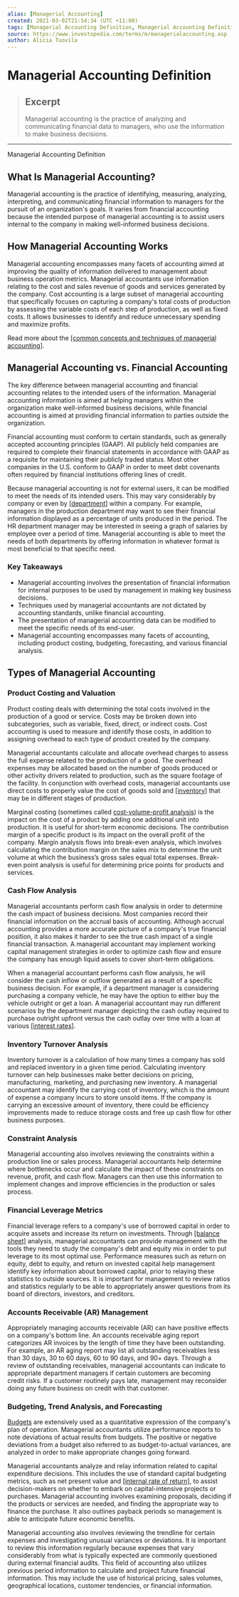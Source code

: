 ```yaml
---
alias: [Managerial Accounting]
created: 2021-03-02T21:54:34 (UTC +11:00)
tags: [Managerial Accounting Definition, Managerial Accounting Definition]
source: https://www.investopedia.com/terms/m/managerialaccounting.asp
author: Alicia Tuovila
---
```


# Managerial Accounting Definition

> ## Excerpt
> Managerial accounting is the practice of analyzing and communicating financial data to managers, who use the information to make business decisions.

---

Managerial Accounting Definition
## What Is Managerial Accounting?

Managerial accounting is the practice of identifying, measuring, analyzing, interpreting, and communicating financial information to managers for the pursuit of an organization's goals. It varies from financial accounting because the intended purpose of managerial accounting is to assist users internal to the company in making well-informed business decisions.

## How Managerial Accounting Works

Managerial accounting encompasses many facets of accounting aimed at improving the quality of information delivered to management about business operation metrics. Managerial accountants use information relating to the cost and sales revenue of goods and services generated by the company. Cost accounting is a large subset of managerial accounting that specifically focuses on capturing a company's total costs of production by assessing the variable costs of each step of production, as well as fixed costs. It allows businesses to identify and reduce unnecessary spending and maximize profits.

Read more about the [[common concepts and techniques of managerial accounting]](https://www.investopedia.com/ask/answers/062915/what-are-common-concepts-and-techniques-managerial-accounting.asp).

## Managerial Accounting vs. Financial Accounting

The key difference between managerial accounting and financial accounting relates to the intended users of the information. Managerial accounting information is aimed at helping managers within the organization make well-informed business decisions, while financial accounting is aimed at providing financial information to parties outside the organization.

Financial accounting must conform to certain standards, such as generally accepted accounting principles (GAAP). All publicly held companies are required to complete their financial statements in accordance with GAAP as a requisite for maintaining their publicly traded status. Most other companies in the U.S. conform to GAAP in order to meet debt covenants often required by financial institutions offering lines of credit.

Because managerial accounting is not for external users, it can be modified to meet the needs of its intended users. This may vary considerably by company or even by [[department]](https://www.investopedia.com/terms/d/departmental-rate.asp) within a company. For example, managers in the production department may want to see their financial information displayed as a percentage of units produced in the period. The HR department manager may be interested in seeing a graph of salaries by employee over a period of time. Managerial accounting is able to meet the needs of both departments by offering information in whatever format is most beneficial to that specific need.

### Key Takeaways

-   Managerial accounting involves the presentation of financial information for internal purposes to be used by management in making key business decisions.
-   Techniques used by managerial accountants are not dictated by accounting standards, unlike financial accounting.
-   The presentation of managerial accounting data can be modified to meet the specific needs of its end-user.
-   Managerial accounting encompasses many facets of accounting, including product costing, budgeting, forecasting, and various financial analysis.

## Types of Managerial Accounting

### Product Costing and Valuation

Product costing deals with determining the total costs involved in the production of a good or service. Costs may be broken down into subcategories, such as variable, fixed, direct, or indirect costs. Cost accounting is used to measure and identify those costs, in addition to assigning overhead to each type of product created by the company.

Managerial accountants calculate and allocate overhead charges to assess the full expense related to the production of a good. The overhead expenses may be allocated based on the number of goods produced or other activity drivers related to production, such as the square footage of the facility. In conjunction with overhead costs, managerial accountants use direct costs to properly value the cost of goods sold and [[inventory]](https://www.investopedia.com/terms/i/inventory.asp) that may be in different stages of production.

Marginal costing (sometimes called [cost-volume-profit analysis](https://www.investopedia.com/terms/c/cost-volume-profit-analysis.asp)) is the impact on the cost of a product by adding one additional unit into production. It is useful for short-term economic decisions. The contribution margin of a specific product is its impact on the overall profit of the company. Margin analysis flows into break-even analysis, which involves calculating the contribution margin on the sales mix to determine the unit volume at which the business’s gross sales equal total expenses. Break-even point analysis is useful for determining price points for products and services.

### Cash Flow Analysis

Managerial accountants perform cash flow analysis in order to determine the cash impact of business decisions. Most companies record their financial information on the accrual basis of accounting. Although accrual accounting provides a more accurate picture of a company's true financial position, it also makes it harder to see the true cash impact of a single financial transaction. A managerial accountant may implement working capital management strategies in order to optimize cash flow and ensure the company has enough liquid assets to cover short-term obligations.

When a managerial accountant performs cash flow analysis, he will consider the cash inflow or outflow generated as a result of a specific business decision. For example, if a department manager is considering purchasing a company vehicle, he may have the option to either buy the vehicle outright or get a loan. A managerial accountant may run different scenarios by the department manager depicting the cash outlay required to purchase outright upfront versus the cash outlay over time with a loan at various [[interest rates]](https://www.investopedia.com/terms/i/interestrate.asp).

### Inventory Turnover Analysis

Inventory turnover is a calculation of how many times a company has sold and replaced inventory in a given time period. Calculating inventory turnover can help businesses make better decisions on pricing, manufacturing, marketing, and purchasing new inventory. A managerial accountant may identify the carrying cost of inventory, which is the amount of expense a company incurs to store unsold items. If the company is carrying an excessive amount of inventory, there could be efficiency improvements made to reduce storage costs and free up cash flow for other business purposes.

### Constraint Analysis

Managerial accounting also involves reviewing the constraints within a production line or sales process. Managerial accountants help determine where bottlenecks occur and calculate the impact of these constraints on revenue, profit, and cash flow. Managers can then use this information to implement changes and improve efficiencies in the production or sales process.

### Financial Leverage Metrics

Financial leverage refers to a company's use of borrowed capital in order to acquire assets and increase its return on investments. Through [[balance sheet]](https://www.investopedia.com/terms/b/balancesheet.asp) analysis, managerial accountants can provide management with the tools they need to study the company's debt and equity mix in order to put leverage to its most optimal use. Performance measures such as return on equity, debt to equity, and return on invested capital help management identify key information about borrowed capital, prior to relaying these statistics to outside sources. It is important for management to review ratios and statistics regularly to be able to appropriately answer questions from its board of directors, investors, and creditors.

### Accounts Receivable (AR) Management

Appropriately managing accounts receivable (AR) can have positive effects on a company's bottom line. An accounts receivable aging report categorizes AR invoices by the length of time they have been outstanding. For example, an AR aging report may list all outstanding receivables less than 30 days, 30 to 60 days, 60 to 90 days, and 90+ days. Through a review of outstanding receivables, managerial accountants can indicate to appropriate department managers if certain customers are becoming credit risks. If a customer routinely pays late, management may reconsider doing any future business on credit with that customer.

### Budgeting, Trend Analysis, and Forecasting

[Budgets](https://www.investopedia.com/terms/b/budget.asp) are extensively used as a quantitative expression of the company's plan of operation. Managerial accountants utilize performance reports to note deviations of actual results from budgets. The positive or negative deviations from a budget also referred to as budget-to-actual variances, are analyzed in order to make appropriate changes going forward.

Managerial accountants analyze and relay information related to capital expenditure decisions. This includes the use of standard capital budgeting metrics, such as net present value and [[internal rate of return]](https://www.investopedia.com/terms/i/irr.asp), to assist decision-makers on whether to embark on capital-intensive projects or purchases. Managerial accounting involves examining proposals, deciding if the products or services are needed, and finding the appropriate way to finance the purchase. It also outlines payback periods so management is able to anticipate future economic benefits.

Managerial accounting also involves reviewing the trendline for certain expenses and investigating unusual variances or deviations. It is important to review this information regularly because expenses that vary considerably from what is typically expected are commonly questioned during external financial audits. This field of accounting also utilizes previous period information to calculate and project future financial information. This may include the use of historical pricing, sales volumes, geographical locations, customer tendencies, or financial information.
